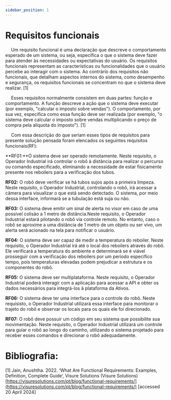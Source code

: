 ```yaml
---
sidebar_position: 1
---
```


# Requisitos funcionais 
&emsp; Um requisito funcional é uma declaração que descreve o comportamento esperado de um sistema, ou seja, especifica o que o sistema deve fazer para atender às necessidades ou expectativas do usuário. Os requisitos funcionais representam as características ou funcionalidades que o usuário percebe ao interagir com o sistema. Ao contrário dos requisitos não funcionais, que detalham aspectos internos do sistema, como desempenho e segurança, os requisitos funcionais se concentram no que o sistema deve realizar. [1]

&emsp; Esses requisitos normalmente consistem em duas partes: função e comportamento. A função descreve a ação que o sistema deve executar (por exemplo, "calcular o imposto sobre vendas"). O comportamento, por sua vez, especifica como essa função deve ser realizada (por exemplo, "o sistema deve calcular o imposto sobre vendas multiplicando o preço de compra pela alíquota do imposto"). [1]

&emsp; Com essa descrição do que seriam esses tipos de requisitos para presente solução pensada foram elencados os seguintes requisitos funcionais(RF):

**RF01:**O sistema deve ser operado remotamente. Neste requisito, o Operador Industrial irá controlar o robô à distância para realizar o percurso ou comando especificado, eliminando a necessidade de estar fisicamente presente nos reboilers para a verificação dos tubos.

**RF02:** O robô deve verificar se há tubos sujos após a primeira limpeza. Neste requisito, o Operador Industrial, controlando o robô, irá acessar a câmera para visualizar o que está sendo detectado. O sistema, por meio dessa interface, informará se a tubulação está suja ou não.


**RF03:** O sistema deve emitir um sinal de alerta no visor em caso de uma possível colisão a 1 metro de distância.Neste requisito, o Operador Industrial estará pilotando o robô via controle remoto. No entanto, caso o robô se aproxime a uma distância de 1 metro de um objeto ou ser vivo, um alerta será acionado na tela para notificar o usuário.

**RF04:** O sistema deve ser capaz de medir a temperatura do reboiler. Neste requisito, o Operador Industrial irá até o local dos reboilers através do robô. Ele verificará a temperatura do ambiente e determinará se é viável prosseguir com a verificação dos reboilers por um período específico tempo, pois temperaturas elevadas podem prejudicar a estrutura e os componentes do robô.

**RF05:** O sistema deve ser multiplataforma. Neste requisito, o Operador Industrial poderá interagir com a aplicação para acessar a API e obter os dados necessários para integrá-los à plataforma da Ativos.

**RF06:** O sistema deve ter uma interface para o controle do robô. Neste requisisto, o Operador Industrial utilizará essa interface para monitorar o trajeto do robô e observar os locais para os quais ele foi direcionado.

**RF07:** O robô deve possuir um código em seu sistema que possibilite sua movimentação. Neste requisito, o Operador Industrial utilizará um controle para guiar o robô ao longo do caminho, utilizando o sistema projetado para receber esses comandos e direcionar o robô adequadamente.



# Bibliografia:
[1] Jain, Anushtha. 2022. ‘What Are Functional Requirements: Examples, Definition, Complete Guide’, Visure Solutions (Visure Solutions) [https://visuresolutions.com/pt/blog/functional-requirements/](https://visuresolutions.com/pt/blog/functional-requirements/) [accessed 20 April 2024]

